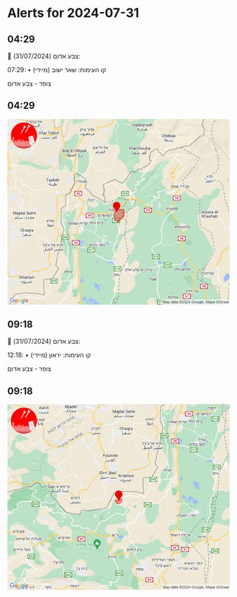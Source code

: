 # Alerts for 2024-07-31

## 04:29

🔴 צבע אדום (31/07/2024):

07:29:
• קו העימות: שאר ישוב (מיידי)

צופר - צבע אדום

## 04:29

![Photo](images/23958.jpg)

## 09:18

🔴 צבע אדום (31/07/2024):

12:18:
• קו העימות: יראון (מיידי)

צופר - צבע אדום

## 09:18

![Photo](images/23960.jpg)

